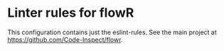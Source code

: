 # Linter rules for flowR

This configuration contains just the eslint-rules.
See the main project at <https://github.com/Code-Inspect/flowr>.
